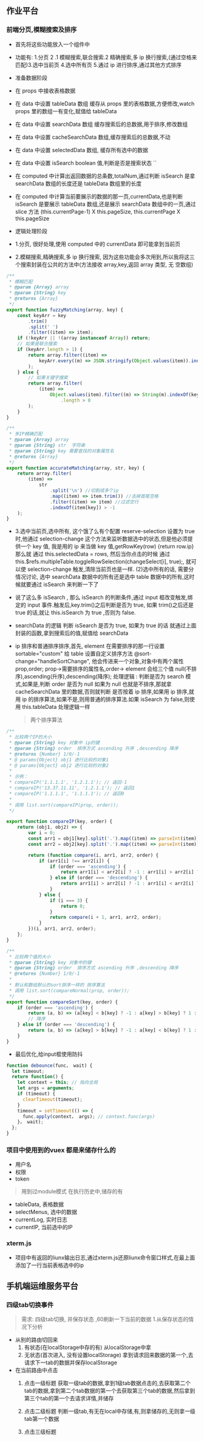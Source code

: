 ## 作业平台

### 前端分页,模糊搜索及排序

- 首先将这些功能放入一个组件中
- 功能有: 1.分页 2 .1 模糊搜索,联合搜索.2 精确搜索,多 ip 换行搜索,(通过空格来匹配)3.选中当前页 4.选中所有页 5.通过 ip 进行排序,通过其他方式排序
- 准备数据阶段
- 在 props 中接收表格数据
- 在 data 中设置 tableData 数组 缓存从 props 里的表格数据,方便修改,watch props 里的数组一有变化,赋值给 tableData
- 在 data 中设置 searchData 数组 缓存搜索后的总数据,用于排序,修改数组
- 在 data 中设置 cacheSearchData 数组,缓存搜索后的总数据,不动
- 在 data 中设置 selectedData 数组, 缓存所有选中的数据
- 在 data 中设置 isSearch boolean 值,判断是否是搜索状态
``
- 在 computed 中计算出返回数据的总条数,totalNum,通过判断 isSearch 是拿 searchData 数组的长度还是 tableData 数组里的长度
- 在 computed 中计算当前要展示的数据的那一页,currentData,也是判断 isSearch 是要展示 tableData 数组,还是展示 searchData 数组中的一页,通过 slice 方法 (this.currentPage-1) X this.pageSize, this.currentPage X this.pageSize

- 逻辑处理阶段
- 1.分页, 很好处理,使用 computed 中的 currentData 即可能拿到当前页
- 2.模糊搜索,精确搜索,多 ip 换行搜索, 因为这些功能会多次用到,所以我将这三个搜索封装在公共的方法中(方法接收 array,key,返回 array 类型, 无 空数组)

```js
/**
 * 模糊匹配
 * @param {Array} array
 * @param {String} key
 * @returns {Array}
 */
export function fuzzyMatching(array, key) {
	const keyArr = key
		.trim()
		.split(' ')
		.filter((item) => item);
	if (!keyArr || !(array instanceof Array)) return;
	// 如果是联合搜索
	if (keyArr.length > 1) {
		return array.filter((item) =>
			keyArr.every((m) => JSON.stringify(Object.values(item)).indexOf(m) > -1)
		);
	} else {
		// 如果关键字搜索
		return array.filter(
			(item) =>
				Object.values(item).filter((m) => String(m).indexOf(keyArr[0]) > -1)
					.length > 0
		);
	}
}

/**
 * 多IP精确匹配
 * @param {Array} array
 * @param {String} str  字符串
 * @param {String} key 需要查找的对象属性名
 * @returns {Array}
 */
export function accurateMatching(array, str, key) {
	return array.filter(
		(item) =>
			str
				.split('\n') //切割成多个ip
				.map((item) => item.trim()) //去掉首尾空格
				.filter((item) => item) //过滤空行
				.indexOf(item[key]) > -1
	);
}
```

- 3.选中当前页,选中所有, 这个饿了么有个配置 reserve-selection 设置为 true 时,他通过 selection-change 这个方法来监听数据选中的状态,但是他必须提供一个 key 值, 我是用的 ip 来当做 key 值,getRowKey(row) {return row.ip}那么就 通过 this.selectedData = rows, 然后当你点击的时候 通过 this.\$refs.multipleTable.toggleRowSelection(changeSelect[i], true);, 就可以使 selection-change 触发,清除当前页也是一样. (2)选中所有的话, 需要分情况讨论, 选中 searchData 数据中的所有还是选中 table 数据中的所有,这时候就要通过 isSearch 来判断一下了

- 说了这么多 isSearch , 那么 isSearch 的判断条件,通过 input 框改变触发,绑定的 input 事件.触发后,key.trim()之后判断是否为 true, 如果 trim()之后还是 true 的话,就让 this.isSearch 为 true ,否则为 false.
- searchData 的逻辑 判断 isSearch 是否为 true, 如果为 true 的话 就通过上面封装的函数,拿到搜索后的值,赋值给 searchData
- ip 排序和普通排序排序,首先, element 在需要排序的那一行设置 sortable="custom" 给 table 设置自定义排序方法 @sort-change="handleSortChange", 他会传进来一个对象,对象中有两个属性 prop,order; prop->需要排序的属性名,order-> element 会给三个值 null(不排序),ascending(升序),descending(降序); 处理逻辑 : 判断是否为 search 模式,如果是,判断 order 是否为 null 如果为 null 也就是不排序,那就拿 cacheSearchData 里的数据,否则就判断 是否按着 ip 排序,如果用 ip 排序,就用 ip 的排序算法,如果不是,则用普通的排序算法.如果 isSearch 为 false,则使用 this.tableData 处理逻辑一样
  > 两个排序算法

```js
/**
 * 比较两个IP的大小
 * @param {String} key 对象中 ip的键
 * @param {String} order  排序方式 ascending 升序 ,descending 降序
 * @returns {Number} 1/0/-1
 * @ params{Object} obj1 进行比较的对象1
 * @ params{Object} obj2 进行比较的对象2
 *
 * 示例：
 * compareIP('1.1.1.1', '1.2.1.1'); // 返回-1
 * compareIP('13.37.11.11', '1.2.1.1'); // 返回1
 * compareIP('1.1.1.1', '1.1.1.1'); // 返回0
 *
 * 调用 list.sort(compareIP(prop, order));
 */

export function compareIP(key, order) {
	return (obj1, obj2) => {
		var i = 0;
		const arr1 = obj1[key].split('.').map((item) => parseInt(item));
		const arr2 = obj2[key].split('.').map((item) => parseInt(item));

		return (function compare(i, arr1, arr2, order) {
			if (arr1[i] !== arr2[i]) {
				if (order === 'ascending') {
					return arr1[i] < arr2[i] ? -1 : arr1[i] > arr2[i] ? 1 : 0;
				} else if (order === 'descending') {
					return arr1[i] > arr2[i] ? -1 : arr1[i] < arr2[i] ? 1 : 0;
				}
			} else {
				if (i === 3) {
					return 0;
				}
				return compare(i + 1, arr1, arr2, order);
			}
		})(i, arr1, arr2, order);
	};
}

/**
 * 比较两个值的大小
 * @param {String} key 对象中的键
 * @param {String} order  排序方式 ascending 升序 ,descending 降序
 * @returns {Number} 1/0/-1
 *
 * 默认和数组默认的sort排序一样的 排序算法
 * 调用 list.sort(compareNormal(prop, order));
 */
export function compareSort(key, order) {
	if (order === 'ascending') {
		return (a, b) => (a[key] < b[key] ? -1 : a[key] > b[key] ? 1 : 0);
		// 降序
	} else if (order === 'descending') {
		return (a, b) => (a[key] > b[key] ? -1 : a[key] < b[key] ? 1 : 0);
	}
}
```
- 最后优化,给input框使用防抖
```js
function debounce(func， wait) {
  let timeout;
  return function() {
    let context = this; // 指向全局
    let args = arguments;
    if (timeout) {
      clearTimeout(timeout);
    }
    timeout = setTimeout(() => {
      func.apply(context， args); // context.func(args)
    }， wait);
  };
}
```

### 项目中使用到的vuex 都是来储存什么的
- 用户名
- 权限
- token

> 用到过module模式 在执行历史中,储存的有
- tableData, 表格数据
- selectMenus, 选中的数据
- currentLog, 实时日志
- currentIP, 当前选中的IP

### xterm.js 
- 项目中有返回的liunx输出日志,通过xterm.js还原liunx命令窗口样式,在最上面添加了一行当前表格选中的ip

## 手机端运维服务平台

### 四级tab切换事件

> 需求: 四级tab切换, 并保存状态 ,60刷新一下当前的数据
1.从保存状态的情况下分析
- 从别的路由切回来
  1) 有状态(在localStorage中存的有)
    从localStorage中拿
  2) 无状态(首次进入, 没有设置localStorage)
    拿到请求回来数据的第一个,去请求下一tab的数据并保存localStorage
- 在当前路由中点击
  1) 点击一级标题
    获取一级tab的数据,拿到1级tab数据点击的,去获取第二个tab的数据,拿到第二个tab数据的第一个去获取第三个tab的数据,然后拿到第三个tab的第一个去请求详情,并储存
  2) 点击二级标题
    判断一级tab,有无在local中存储,有,则拿储存的,无则拿一级tab第一个数据
  
  3) 点击三级标题

